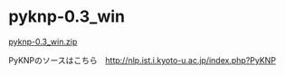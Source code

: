 # pyknp-0.3_win

[pyknp-0.3_win.zip](https://github.com/ono0708/pyknp-0.3_win/blob/master/pyknp-0.3_win.zip)

PyKNPのソースはこちら　http://nlp.ist.i.kyoto-u.ac.jp/index.php?PyKNP
